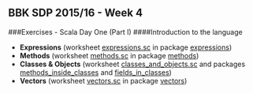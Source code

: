 ## BBK SDP 2015/16 - Week 4
###Exercises - Scala Day One (Part I)
####Introduction to the language

+ **Expressions**
(worksheet [expressions.sc][1] in package [expressions][2])
+ **Methods**
(worksheet [methods.sc][3] in package [methods][4])
+ **Classes & Objects**
(worksheet [classes_and_objects.sc][5] and packages [methods_inside_classes][6]
and [fields_in_classes][7])
+ **Vectors**
(worksheet [vectors.sc][8] in package [vectors][9])

[1]:https://github.com/f-bartholomews/SDP/blob/master/exercises/week_04/src/expressions/expressions.sc
[2]:https://github.com/f-bartholomews/SDP/tree/master/exercises/week_04/src/expressions
[3]:https://github.com/f-bartholomews/SDP/blob/master/exercises/week_04/src/methods/methods.sc
[4]:https://github.com/f-bartholomews/SDP/tree/master/exercises/week_04/src/methods
[5]:https://github.com/f-bartholomews/SDP/blob/master/exercises/week_04/src/classes_and_objects/classes_and_objects.sc
[6]:https://github.com/f-bartholomews/SDP/tree/master/exercises/week_04/src/classes_and_objects/methods_inside_classes
[7]:https://github.com/f-bartholomews/SDP/tree/master/exercises/week_04/src/classes_and_objects/fields_in_classes
[8]:https://github.com/f-bartholomews/SDP/blob/master/exercises/week_04/src/vectors/vectors.sc
[9]:https://github.com/f-bartholomews/SDP/tree/master/exercises/week_04/src/vectors
